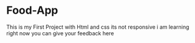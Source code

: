 # Food-App
This is my First Project with Html and css its not responsive i am learning right now
you can give your feedback here 
